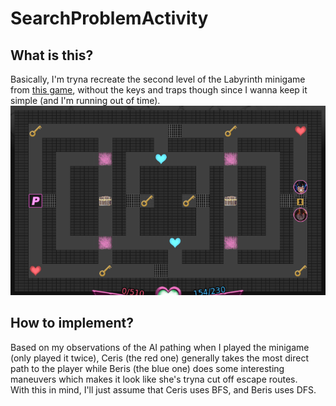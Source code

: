 # SearchProblemActivity
## What is this?
Basically, I'm tryna recreate the second level of the Labyrinth minigame from [this game](https://threshold.itch.io/monster-girl-dreams), without the keys and traps though since I wanna keep it simple (and I'm running out of time).  
![Level 2](Pics/Floor2.png)

## How to implement?
Based on my observations of the AI pathing when I played the minigame (only played it twice), Ceris (the red one) generally takes the most direct path to the player while Beris (the blue one) does some interesting maneuvers which makes it look like she's tryna cut off escape routes.  
With this in mind, I'll just assume that Ceris uses BFS, and Beris uses DFS.
